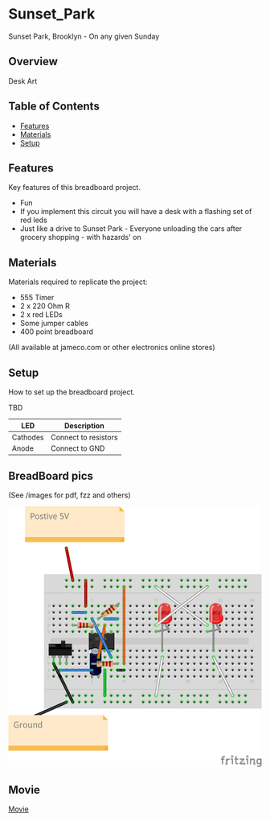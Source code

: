 # Sunset_Park
Sunset Park, Brooklyn - On any given Sunday

## Overview

Desk Art

## Table of Contents

- [Features](#features)
- [Materials](#materials)
- [Setup](#setup)

## Features

Key features of this breadboard project.

- Fun 
- If you implement this circuit you will have a desk with a flashing set of red  leds
- Just like a drive to Sunset Park - Everyone unloading the cars after grocery shopping - with hazards' on

## Materials

Materials required to replicate the project:

- 555 Timer
- 2 x 220 Ohm R
- 2 x red  LEDs
- Some jumper cables
- 400 point breadboard

(All available at jameco.com or other electronics online stores)

## Setup

How to set up the breadboard project. 

TBD

| LED | Description|
|-----|------------|
| Cathodes | Connect to resistors|
| Anode   | Connect to GND|

## BreadBoard pics
(See /images for pdf, fzz and others)

![Circuit](images/sunset_park.png)

## Movie
[Movie](https://github.com/jouellnyc/Sunset_Park/raw/main/images/movie.mp4)





